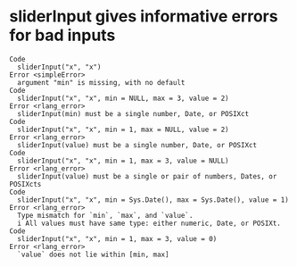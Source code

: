 # sliderInput gives informative errors for bad inputs

    Code
      sliderInput("x", "x")
    Error <simpleError>
      argument "min" is missing, with no default
    Code
      sliderInput("x", "x", min = NULL, max = 3, value = 2)
    Error <rlang_error>
      sliderInput(min) must be a single number, Date, or POSIXct
    Code
      sliderInput("x", "x", min = 1, max = NULL, value = 2)
    Error <rlang_error>
      sliderInput(value) must be a single number, Date, or POSIXct
    Code
      sliderInput("x", "x", min = 1, max = 3, value = NULL)
    Error <rlang_error>
      sliderInput(value) must be a single or pair of numbers, Dates, or POSIXcts
    Code
      sliderInput("x", "x", min = Sys.Date(), max = Sys.Date(), value = 1)
    Error <rlang_error>
      Type mismatch for `min`, `max`, and `value`.
      i All values must have same type: either numeric, Date, or POSIXt.
    Code
      sliderInput("x", "x", min = 1, max = 3, value = 0)
    Error <rlang_error>
      `value` does not lie within [min, max]


